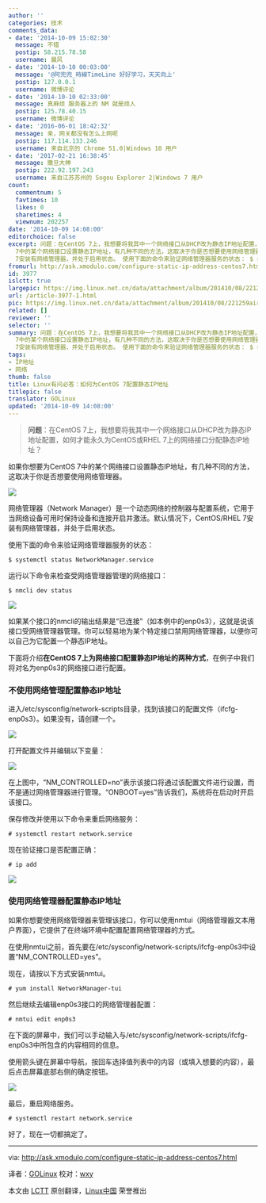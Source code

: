 ```yaml
---
author: ''
categories: 技术
comments_data:
- date: '2014-10-09 15:02:30'
  message: 不错
  postip: 58.215.78.58
  username: 晨风
- date: '2014-10-10 00:03:00'
  message: '@阿兜兜_時線TimeLine 好好学习，天天向上'
  postip: 127.0.0.1
  username: 微博评论
- date: '2014-10-10 02:33:00'
  message: 真麻烦 服务器上的 NM 就是烦人
  postip: 125.78.40.15
  username: 微博评论
- date: '2016-06-01 18:42:32'
  message: 亲，网关都没有怎么上网呢
  postip: 117.114.133.246
  username: 来自北京的 Chrome 51.0|Windows 10 用户
- date: '2017-02-21 16:38:45'
  message: 撒旦大神
  postip: 222.92.197.243
  username: 来自江苏苏州的 Sogou Explorer 2|Windows 7 用户
count:
  commentnum: 5
  favtimes: 10
  likes: 0
  sharetimes: 4
  viewnum: 202257
date: '2014-10-09 14:08:00'
editorchoice: false
excerpt: 问题：在CentOS 7上，我想要将我其中一个网络接口从DHCP改为静态IP地址配置，如何才能永久为CentOS或RHEL 7上的网络接口分配静态IP地址？  如果你想要为CentOS
  7中的某个网络接口设置静态IP地址，有几种不同的方法，这取决于你是否想要使用网络管理器。  网络管理器（Network Manager）是一个动态网络的控制器与配置系统，它用于当网络设备可用时保持设备和连接开启并激活。默认情况下，CentOS/RHEL
  7安装有网络管理器，并处于启用状态。 使用下面的命令来验证网络管理器服务的状态： $ systemctl status NetworkManager.service  运行以
fromurl: http://ask.xmodulo.com/configure-static-ip-address-centos7.html
id: 3977
islctt: true
largepic: https://img.linux.net.cn/data/attachment/album/201410/08/221259airrli6rlijv5ot4.jpg
url: /article-3977-1.html
pic: https://img.linux.net.cn/data/attachment/album/201410/08/221259airrli6rlijv5ot4.jpg.thumb.jpg
related: []
reviewer: ''
selector: ''
summary: 问题：在CentOS 7上，我想要将我其中一个网络接口从DHCP改为静态IP地址配置，如何才能永久为CentOS或RHEL 7上的网络接口分配静态IP地址？  如果你想要为CentOS
  7中的某个网络接口设置静态IP地址，有几种不同的方法，这取决于你是否想要使用网络管理器。  网络管理器（Network Manager）是一个动态网络的控制器与配置系统，它用于当网络设备可用时保持设备和连接开启并激活。默认情况下，CentOS/RHEL
  7安装有网络管理器，并处于启用状态。 使用下面的命令来验证网络管理器服务的状态： $ systemctl status NetworkManager.service  运行以
tags:
- IP地址
- 网络
thumb: false
title: Linux有问必答：如何为CentOS 7配置静态IP地址
titlepic: false
translator: GOLinux
updated: '2014-10-09 14:08:00'
---
```



> 
> **问题**：在CentOS 7上，我想要将我其中一个网络接口从DHCP改为静态IP地址配置，如何才能永久为CentOS或RHEL 7上的网络接口分配静态IP地址？
> 
> 
> 


如果你想要为CentOS 7中的某个网络接口设置静态IP地址，有几种不同的方法，这取决于你是否想要使用网络管理器。


![](/data/attachment/album/201410/08/221259airrli6rlijv5ot4.jpg)


网络管理器（Network Manager）是一个动态网络的控制器与配置系统，它用于当网络设备可用时保持设备和连接开启并激活。默认情况下，CentOS/RHEL 7安装有网络管理器，并处于启用状态。


使用下面的命令来验证网络管理器服务的状态：



```
$ systemctl status NetworkManager.service

```

运行以下命令来检查受网络管理器管理的网络接口：



```
$ nmcli dev status 

```

![](/data/attachment/album/201410/08/221302p9lwjl996jgz55bg.jpg)


如果某个接口的nmcli的输出结果是“已连接”（如本例中的enp0s3），这就是说该接口受网络管理器管理。你可以轻易地为某个特定接口禁用网络管理器，以便你可以自己为它配置一个静态IP地址。


下面将介绍**在CentOS 7上为网络接口配置静态IP地址的两种方式**，在例子中我们将对名为enp0s3的网络接口进行配置。


### 不使用网络管理配置静态IP地址


进入/etc/sysconfig/network-scripts目录，找到该接口的配置文件（ifcfg-enp0s3）。如果没有，请创建一个。


![](/data/attachment/album/201410/08/221305nsr4i3n02bx4ri32.jpg)


打开配置文件并编辑以下变量：


![](/data/attachment/album/201410/08/221307yl6oq3fs5tp5o532.jpg)


在上图中，“NM\_CONTROLLED=no”表示该接口将通过该配置文件进行设置，而不是通过网络管理器进行管理。“ONBOOT=yes”告诉我们，系统将在启动时开启该接口。


保存修改并使用以下命令来重启网络服务：



```
# systemctl restart network.service

```

现在验证接口是否配置正确：



```
# ip add 

```

![](/data/attachment/album/201410/08/220914co9y3z00ymqgttbb.jpg)


### 使用网络管理器配置静态IP地址


如果你想要使用网络管理器来管理该接口，你可以使用nmtui（网络管理器文本用户界面），它提供了在终端环境中配置配置网络管理器的方式。


在使用nmtui之前，首先要在/etc/sysconfig/network-scripts/ifcfg-enp0s3中设置“NM\_CONTROLLED=yes”。


现在，请按以下方式安装nmtui。



```
# yum install NetworkManager-tui

```

然后继续去编辑enp0s3接口的网络管理器配置：



```
# nmtui edit enp0s3 

```

在下面的屏幕中，我们可以手动输入与/etc/sysconfig/network-scripts/ifcfg-enp0s3中所包含的内容相同的信息。


使用箭头键在屏幕中导航，按回车选择值列表中的内容（或填入想要的内容），最后点击屏幕底部右侧的确定按钮。


![](/data/attachment/album/201410/08/221310v8a38lfcuh8cbk1h.jpg)


最后，重启网络服务。



```
# systemctl restart network.service

```

好了，现在一切都搞定了。




---


via: <http://ask.xmodulo.com/configure-static-ip-address-centos7.html>


译者：[GOLinux](https://github.com/GOLinux) 校对：[wxy](https://github.com/wxy)


本文由 [LCTT](https://github.com/LCTT/TranslateProject) 原创翻译，[Linux中国](http://linux.cn/) 荣誉推出